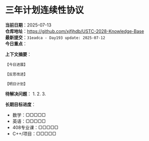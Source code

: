 # 三年计划连续性协议

**当前日期**：2025-07-13  
**仓库地址**：https://github.com/xjfjhdb/USTC-2028-Knowledge-Base  
**最新提交**：`31eadca - Day193 update: 2025-07-12`  
**今日重点**：

**上下文摘要**：
```
【今日进展】

【反思改进】

【明日计划】
```

**待解决问题**：
1. 
2. 
3. 

**长期目标进度**：
- 数学：▢▢▢▢▢
- 英语：▢▢▢▢▢
- 408专业课：▢▢▢▢▢
- C++/项目：▢▢▢▢▢
